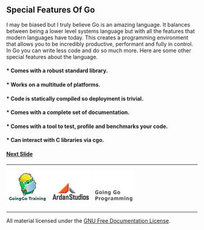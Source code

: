 ## Special Features Of Go

I may be biased but I truly believe Go is an amazing language. It balances between being a lower level systems language but with all the features that modern languages have today. This creates a programming environment that allows you to be incredibly productive, performant and fully in control. In Go you can write less code and do so much more. Here are some other special features about the language.

#### * Comes with a robust standard library.

#### * Works on a multitude of platforms.

#### * Code is statically compiled so deployment is trivial.

#### * Comes with a complete set of documentation.

#### * Comes with a tool to test, profile and benchmarks your code.

#### * Can interact with C libraries via cgo.

#### [Next Slide](slide2.md)
___
[![GoingGo Training](../../images/ggt_logo.png)](http://www.goinggotraining.net)
[![Ardan Studios](../../images/ardan_logo.png)](http://www.ardanstudios.com)
[![GoingGo Blog](../../images/ggb_logo.png)](http://www.goinggo.net)
___
All material licensed under the [GNU Free Documentation License](https://github.com/ArdanStudios/gotraining/blob/master/LICENSE).